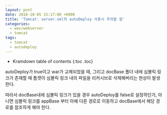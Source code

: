 ```yaml
---
layout: post
date: 2018-10-05 15:17:00 +0900
title: 'Tomcat: server.xml의 autoDeploy 사용시 주의할 점'
categories:
  - was/webserver
  - tomcat
tags:
  - tomcat
  - autodeploy
---
```


* Kramdown table of contents
{:toc .toc}

autoDeploy가 true이고 war가 교체되었을 때, 그리고 docBase 폴더 내에 심볼릭 링크가 존재할 때 톰캣이 심볼릭 링크 내의 파일을 리커시브로 삭제해버리는 현상이 발생한다.

따라서 docBase내에 심볼릭 링크가 있을 경우 autoDeploy를 false로 설정하던가, 아니면 심볼릭 링크를 appBase 부터 아예 다른 경로로 이동하고 docBase에서 해당 경로를 참조하게 해야 한다.
